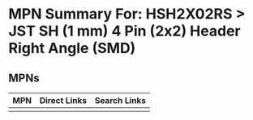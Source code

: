 



# MPN Summary For: HSH2X02RS > JST SH (1 mm) 4 Pin (2x2) Header Right Angle (SMD)

## MPNs
  

|MPN|Direct Links|Search Links|
| :--- | :--- | :--- |
||||
